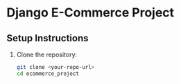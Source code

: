 # Django E-Commerce Project

## Setup Instructions
1. Clone the repository:
   ```bash
   git clone <your-repo-url>
   cd ecommerce_project
